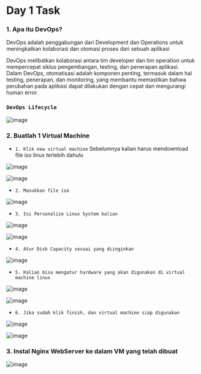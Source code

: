 ﻿# Day 1 Task
 
 
### 1. Apa itu DevOps?
   
DevOps adalah penggabungan dari Development dan Operations untuk meningkatkan kolaborasi dan otomasi proses dari sebuah aplikasi

DevOps melibatkan kolaborasi antara tim developer dan tim operation untuk mempercepat siklus pengembangan, testing, dan penerapan aplikasi. Dalam DevOps, otomatisasi adalah komponen penting, termasuk dalam hal testing, penerapan, dan monitoring, yang membantu memastikan bahwa perubahan pada aplikasi dapat dilakukan dengan cepat dan mengurangi human error.

### `DevOps Lifecycle`

![image](https://github.com/user-attachments/assets/451d3b6e-9a46-4efd-a949-d6d93d9a5866)

### 2. Buatlah 1 Virtual Machine

- `1. Klik new virtual machine`
Sebelumnya kalian harus mendownload file iso linux terlebih dahulu

![image](https://github.com/user-attachments/assets/b3826de8-f2b6-41c0-8d4d-9fcc18acf2fa)

![image](https://github.com/user-attachments/assets/7fb8dc12-ff5f-4403-842d-09d6922d15d7)

- `2. Masukkan file iso`

![image](https://github.com/user-attachments/assets/686ca571-3923-49c4-ab5b-3d8dc5bb7c82)

- `3. Isi Personalize Linux System kalian`
  
![image](https://github.com/user-attachments/assets/34e5092a-7790-450d-9370-83550845c731)

![image](https://github.com/user-attachments/assets/1ab696ef-821e-4a2e-9c08-4bd2bc33198e)


- `4. Atur Disk Capacity sesuai yang diinginkan`
  
![image](https://github.com/user-attachments/assets/42e41015-79bf-42bd-9eba-879431fbef03)

- `5. Kalian bisa mengatur hardware yang akan digunakan di virtual machine linux`

![image](https://github.com/user-attachments/assets/8e55cc19-9954-4007-bcc0-8fc44efde1d2)

![image](https://github.com/user-attachments/assets/d90b8714-7cf7-4303-b586-9845b0cd297b)

- `6. Jika sudah klik finish, dan virtual machine siap digunakan`

![image](https://github.com/user-attachments/assets/7041695a-aedb-4394-a40b-743393eb4867)

![image](https://github.com/user-attachments/assets/9bc1e4d6-f68e-45d4-bb1a-c8ad8e92489d)

### 3. Instal Nginx WebServer ke dalam VM yang telah dibuat

![image](https://github.com/user-attachments/assets/d022b7f1-cf5d-4413-b5d7-db8c1cdea493)
